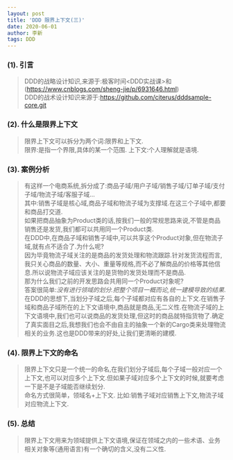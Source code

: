 ```yaml
---
layout: post
title: 'DDD 限界上下文(三)'
date: 2020-06-01
author: 李新
tags: DDD
---
```


### (1). 引言
> DDD的战略设计知识,来源于:极客时间<DDD实战课>和(https://www.cnblogs.com/sheng-jie/p/6931646.html)            
> DDD的战术设计知识来源于:https://github.com/citerus/dddsample-core.git    
### (2). 什么是限界上下文
> 限界上下文可以拆分为两个词:限界和上下文.  
> 限界:是指一个界限,具体的某一个范围. 
> 上下文:个人理解就是语境.  
### (3). 案例分析
> 有这样一个电商系统,拆分成了:商品子域/用户子域/销售子域/订单子域/支付子域/物流子域/客服子域...   
> 其中:销售子域是核心域,商品子域和物流子域为支撑域.在这三个子域中,都要和商品打交道.   
> 如果把商品抽象为Product类的话,按我们一般的常规思路来说,不管是商品销售还是发货,我们都可以共用同一个Product类.   
> 在DDD中,在商品子域和销售子域中,可以共享这个Product对象,但在物流子域,就有点不适合了.为什么呢?  
> 因为毕竟物流子域关注的是商品的发货处理和物流跟踪.针对发货流程而言,我只关心商品的数量、大小、重量等规格,而不必了解商品的价格等其他信息.所以说物流子域应该关注的是货物的发货处理而不是商品.   
> 那为什么我们之前的开发思路会共用同一个Product对象呢?   
> 答案很简单:*没有进行领域的划分.把整个项目一概而论,统一建模导致的结果*.  
> 在DDD的思想下,当划分子域之后,每个子域都对应有各自的上下文.在销售子域和商品子域所在的上下文语境中,商品就是商品,无二义性.在物流子域的上下文语境中,我们也可以说商品的发货处理,但这时的商品就特指货物了.确定了真实面目之后,我想我们也会不由自主的抽象一个新的Cargo类来处理物流相关的业务.这也是DDD带来的好处,让我们更清晰的建模.  
### (4). 限界上下文的命名
> 限界上下文只是一个统一的命名,在我们划分子域后,每个子域一般对应一个上下文,也可以对应多个上下文.但如果子域对应多个上下文的时候,就要考虑一下是不是子域能否继续划分.  
> 命名方式很简单，领域名+上下文.
> 比如:销售子域对应销售上下文,物流子域对应物流上下文.
### (5). 总结
> 限界上下文用来为领域提供上下文语境,保证在领域之内的一些术语、业务相关对象等(通用语言)有一个确切的含义,没有二义性.  